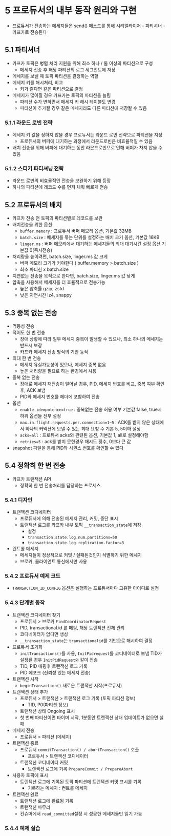# 5 프로듀서의 내부 동작 원리와 구현

- 프로듀서가 전송하는 메세지들은 send() 메소드를 통해 시리얼라이저 - 파티셔너 - 카프카로 전송된다

## 5.1 파티셔너

- 카프카 토픽은 병렬 처리 지원을 위해 최소 하나 / 둘 이상의 파티션으로 구성
  - 메세지 전송 후 해당 파티션의 로그 세그먼트에 저장
- 메세지를 보낼 때 토픽 파티션을 결정하는 역할
- 메세지 키를 해시처리, 비교
  - 키가 같다면 같은 파티션으로 결정
- 메세지가 많아질 경우 카프카는 토픽의 파티션을 늘림
  - 파티션 수가 변하면서 메세지 키 해시 테이블도 변경
  - 파티션이 추가될 경우 같은 메세지라도 다른 파티션에 저장될 수 있음

### 5.1.1 라운드 로빈 전략

- 메세지 키 값을 정하지 않을 경우 프로듀서는 라운드 로빈 전략으로 파티션을 지정
  - 프로듀서의 버퍼에 대기하는 과정에서 라운드로빈은 비효율적일 수 있음
- 배치 전송을 위해 버퍼에 대기하는 동안 라은드로빈으로 인해 버퍼가 차지 않을 수 있음

### 5.1.2 스티키 파티셔닝 전략

- 라운드 로빈의 비효율적인 전송을 보완하기 위해 등장
- 하나의 파티션에 레코드 수를 먼저 채워 빠르게 전송

## 5.2 프로듀서의 배치

- 카프카 전송 전 토픽의 파티션별로 레코드를 보관
- 배치전송을 위한 옵션
  - `buffer.memory` : 프로듀서 버퍼 메모리 옵션, 기본값 32MB
  - `batch.size` : 메세지를 묶는 단위를 설정하는 배치 크기 옵션, 기본값 16KB
  - `linger.ms` : 버퍼 메모리에서 대기하는 메세지들의 최대 대기시간 설정 옵션 기본값 0(즉시전송)
- 처리량을 높이려면, batch.size, linger.ms 값 크게
  - 버퍼 메모리 크기가 커야한다 ( buffer.memory > batch.size )
  - 최소 파티션 x batch.size
- 지연없는 전송을 목적으로 한다면, batch.size, linger.ms 값 낮게
- 압축을 사용해서 메세지를 더 효율적으로 전송가능
  - 높은 압축률 gzip, zstd
  - 낮은 지연시간 lz4, snappy

## 5.3 중복 없는 전송

- 멱등성 전송
- 적어도 한 번 전송
  - 장애 상황에 따라 일부 메세지 중복이 발생할 수 있으나, 최소 하나의 메세지는 반드시 보장
  - 카프카 메세지 전송 방식의 기반 동작
- 최대 한 번 전송
  - 메세지 유실가능성이 있으나, 메세지 중복 없음
  - 높은 처리량을 필요로 하는 환경에서 사용
- 중복 없는 전송
  - 장애로 메세지 재전송이 일어날 경우, PID, 메세지 번호를 비교, 중복 여부 확인후, ACK 보냄
  - PID와 메세지 번호를 헤더에 포함하여 전송
- 옵션
  - `enable.idempotence=true` : 중복없는 전송 허용 여부 기본값 false, true시 하위 옵션들 전부 설정
  - `max.in.flight.requests.per.connection=1~5` : ACK를 받지 않은 상태에서 하나의 커넥션에 보낼 수 있는 최대 요청 수 기본 5, 5이하 설정
  - `acks=all` : 프로듀서 acks와 관련된 옵션, 기본값 1, all로 설정해야함
  - `retries=5` : ack를 받지 못한경우 재시도 횟수, 0보다 큰 값
- snapshot 파일을 통해 PID와 시퀀스 번호를 확인할 수 있다

## 5.4 정확히 한 번 전송

- 카프카 트랜잭션 API
  - 정확히 한 번 전송처리를 담당하는 프로세스

### 5.4.1 디자인

- 트랜잭션 코디네이터
  - 프로듀서에 의해 전송된 메세지 관리, 커밋, 중단 표시
  - 트랜잭션 로그를 카프카 내부 토픽 `__transaction_state`에 저장
    - 설정
    - `transaction.state.log.num.partitions=50`
    - `transaction.state.log.replication.factor=3`
- 컨트롤 메세지
  - 메세지들이 정상적으로 커밋 / 실패된것인지 식별하기 위한 메세지
  - 브로커, 클라이언트 통신에서만 사용

### 5.4.2 프로듀서 예제 코드

- `TRANSACTION_ID_CONFIG` 옵션은 실행하는 프로듀서마다 고유한 아이디로 설정

### 5.4.3 단계별 동작

- 트랜잭션 코디네이터 찾기
  - 프로듀서 > 브로커 `FindCoordinatorRequest`
  - PID, transactional.id 를 매핑, 해당 트랜잭션 전체 관리
  - 코디네이터가 없다면 생성
  - `__transaction_state`는 `transactionalid`를 기반으로 해시하여 결정
- 프로듀서 초기화
  - `initTransactions()`를 사용, `InitPidrequest`를 코디네이터로 보냄 TID가 설정된 경우 `InitPidRequest와` 같이 전송
  - TID, PID 매핑후 트랜잭션 로그 기록
  - PID 에포크 (신뢰성 있는 메세지 전송)
- 트랜잭션 시작
  - `beginTransaction()` 새로운 트랜잭션 시작(프로듀서)
- 트랜잭션 상태 추가
  - 프로듀서 > 트랜잭션 > 트랜잭션 로그 기록 (토픽 파티션 정보)
    - TID, P0(파티션 정보)
  - 트랜잭션 상태 Ongoing 표시
  - 첫 번째 파티션이면 타이머 시작, 1분동안 트랜잭션 상태 업데이트가 없으면 실패
- 메세지 전송
  - 프로듀서 > 파티션 (메세지)
- 트랜잭션 종료
  - 프로듀서 `commitTransaction() / abortTransaciton()` 호출
    - 프로듀서 > 트랜잭션 코디네이터
  - 트랜잭션 코디네이터 커밋
    - 트랜잭션 로그에 기록 `PrepareCommit / PrepareAbort`
- 사용자 토픽에 표시
  - 트랜잭션 로그에 기록된 토픽 파티션에 트랜잭션 커밋 표시를 기록
    - 기록하는 메세지 : 컨트롤 메세지
- 트랜잭션 완료
  - 트랜잭션 로그에 완료됨 기록
  - 트랜잭션 마무리
  - 컨슈머에서 `read_committed`설정 시 성공한 메세지들만 읽기 가능

### 5.4.4 예제 실습
